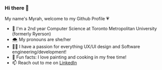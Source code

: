 ### Hi there 👋

My name's Myrah, welcome to my Github Profile 💗

- 🌱 I'm a 2nd year Computer Science at Toronto Metropolitan University (formerly Ryerson)
- 🌨 My pronouns are she/her
- 👩‍💻 I have a passion for everything UX/UI design and Software engineering/development!
- 🌷 Fun facts: I love painting and cooking in my free time!
- 📫 Reach out to me on [LinkedIn](https://www.linkedin.com/in/myrah-mohammed-68014b166/)

<!--
**myrahm/myrahm** is a ✨ _special_ ✨ repository because its `README.md` (this file) appears on your GitHub profile.

Here are some ideas to get you started:

- 🔭 I’m currently working on ...
- 🌱 I’m currently learning ...
- 👯 I’m looking to collaborate on ...
- 🤔 I’m looking for help with ...
- 💬 Ask me about ...
- 📫 How to reach me: ...
- 😄 Pronouns: ...
- ⚡ Fun fact: ...
-->
